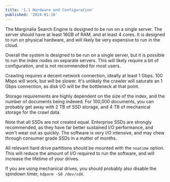 ```yaml
---
title: '1.1 Hardware and Configuration'
published: '2024-01-16'
---
```


The Marginalia Search Engine is designed to be run on a single server.  The server should have at least 16GB of RAM, and at least 4 cores.  It is designed to run on physical hardware, and will likely be very expensive to run in the cloud.

Overall the system is designed to be run on a single server, but it is possible to run the index nodes on separate servers.  This will likely require a bit of configuration, and is not recommended for most users.  

Crawling requires a decent network connection, ideally at least 1 Gbps. 100 Mbps will work, but will be slower.  It's unlikely the crawler will saturate an 1 Gbps connection, as disk I/O will be the bottleneck at that point.

Storage requirements are highly dependent on the size of the index, and the number of documents being indexed.  For 100,000 documents, you can probably get away with 2 TB of SSD storage, and 4 TB of mechanical storage for the crawl data.  

Note that all SSDs are not created equal.  Enterprise SSDs are strongly recommended, as they have far better sustained I/O performance, and won't wear out as quickly.  The software is very I/O intensive, and may chew through consumer grade SSDs in a matter of months.

All relevant hard drive partitions should be mounted with the `noatime` option.  This will reduce the amount of I/O required to run the software, and will increase the lifetime of your drives.  

If you are using mechanical drives, you should probably also disable the spindown timer, `hdparm -S0 /dev/sdX`. 


